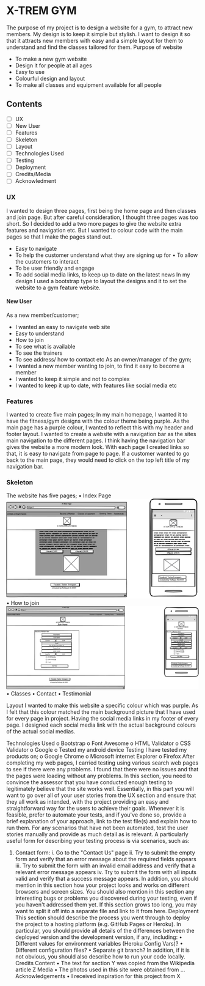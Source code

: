 # X-TREM GYM
The purpose of my project is to design a website for a gym, to attract new members. My design is to keep it simple but stylish. I want to design it so that it attracts new members with easy and a simple layout for them to understand and find the classes tailored for them. Purpose of website 
- To make a new gym website 
- Design it for people at all ages 
- Easy to use 
- Colourful design and layout 
- To make all classes and equipment available for all people

## Contents
- [ ] UX
- [ ] New User
- [ ] Features
- [ ] Skeleton
- [ ] Layout
- [ ] Technologies Used
- [ ] Testing
- [ ] Deployment
- [ ] Credits/Media
- [ ] Acknowledment

 ### UX
 I wanted to design three pages, first being the home page and then classes and join page. But after careful consideration, I thought three pages was too short. So I decided to add a two more pages to give the website extra features and navigation etc. But I wanted to colour code with the main pages so that I make the pages stand out. 
 - Easy to navigate 
 - To help the customer understand what they are signing up for • To allow the customers to interact 
 - To be user friendly and engage 
 - To add social media links, to keep up to date on the latest news In my design I used a bootstrap type to layout the designs and it to set the website to a gym feature website. 
 #### New User 
 As a new member/customer; 
 - I wanted an easy to navigate web site 
 - Easy to understand 
 - How to join 
 - To see what is available 
 - To see the trainers 
 - To see address/ how to contact etc As an owner/manager of the gym; 
 - I wanted a new member wanting to join, to find it easy to become a member 
 - I wanted to keep it simple and not to complex 
 - I wanted to keep it up to date, with features like social media etc

### Features

I wanted to create five main pages; In my main homepage, I wanted it to have the fitness/gym designs with the colour theme being purple. As the main page has a purple colour, I wanted to reflect this with my header and footer layout. I wanted to create a website with a navigation bar as the sites main navigation to the different pages. I think having the navigation bar gives the website a more modern look. With each page I created links so that, it is easy to navigate from page to page. If a customer wanted to go back to the main page, they would need to click on the top left title of my navigation bar.

### Skeleton
The website has five pages;
•   Index Page	![Index Page](assets/images/index1.png)
•	How to join ![To Join Page](assets/images/Join1.png)
•	Classes
•	Contact
•	Testimonial

Layout
I wanted to make this website a specific colour which was purple. As I felt that this colour matched the main background picture that I have used for every page in project.
Having the social media links in my footer of every page. I designed each social media link with the actual background colours of the actual social medias.


Technologies Used
o	Bootstrap 
o	Font Awesome 
o	HTML Validator
o	CSS Validator
o	Google
o	Tested my android device
Testing
I have tested my products on;
o	Google Chrome
o	Microsoft internet Explorer
o	Firefox
After completing my web pages, I carried testing using various search web pages to see if there were any problems. 
I found that there were no issues and that the pages were loading without any problems.
In this section, you need to convince the assessor that you have conducted enough testing to legitimately believe that the site works well. Essentially, in this part you will want to go over all of your user stories from the UX section and ensure that they all work as intended, with the project providing an easy and straightforward way for the users to achieve their goals.
Whenever it is feasible, prefer to automate your tests, and if you've done so, provide a brief explanation of your approach, link to the test file(s) and explain how to run them.
For any scenarios that have not been automated, test the user stories manually and provide as much detail as is relevant. A particularly useful form for describing your testing process is via scenarios, such as:
1.	Contact form: 
i.	Go to the "Contact Us" page
ii.	Try to submit the empty form and verify that an error message about the required fields appears
iii.	Try to submit the form with an invalid email address and verify that a relevant error message appears
iv.	Try to submit the form with all inputs valid and verify that a success message appears.
In addition, you should mention in this section how your project looks and works on different browsers and screen sizes.
You should also mention in this section any interesting bugs or problems you discovered during your testing, even if you haven't addressed them yet.
If this section grows too long, you may want to split it off into a separate file and link to it from here.
Deployment
This section should describe the process you went through to deploy the project to a hosting platform (e.g. GitHub Pages or Heroku).
In particular, you should provide all details of the differences between the deployed version and the development version, if any, including:
•	Different values for environment variables (Heroku Config Vars)?
•	Different configuration files?
•	Separate git branch?
In addition, if it is not obvious, you should also describe how to run your code locally.
Credits
Content
•	The text for section Y was copied from the Wikipedia article Z
Media
•	The photos used in this site were obtained from ...
Acknowledgements
•	I received inspiration for this project from X


